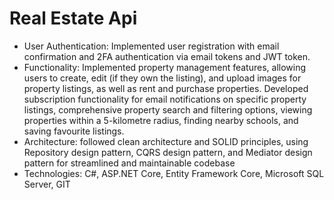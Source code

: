 # Real Estate Api
- User Authentication: Implemented user registration with email confirmation and 2FA authentication via email tokens and JWT token.
- Functionality: Implemented property management features, allowing users to create, edit (if they own the listing), and upload images for property listings, as well as rent and purchase properties. Developed subscription functionality for email notifications on specific property listings, comprehensive property search and filtering options, viewing properties within a 5-kilometre radius, finding nearby schools, and saving favourite listings.
- Architecture: followed clean architecture and SOLID principles, using Repository design pattern, CQRS design pattern, and Mediator design pattern for streamlined and maintainable codebase
- Technologies: C#, ASP.NET Core, Entity Framework Core, Microsoft SQL Server, GIT
